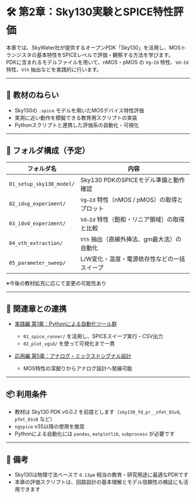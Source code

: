 # 🛠 第2章：Sky130実験とSPICE特性評価

本章では、SkyWater社が提供するオープンPDK「Sky130」を活用し、MOSトランジスタの基本特性をSPICEレベルで評価・観察する方法を学びます。  
PDKに含まれるモデルファイルを用いて、nMOS・pMOS の `Vg–Id` 特性、`Vd–Id` 特性、`Vth` 抽出などを実践的に行います。

---

## 🎯 教材のねらい

- Sky130の `.spice` モデルを用いたMOSデバイス特性評価
- 実測に近い動作を模擬できる教育用スクリプトの実装
- Pythonスクリプトと連携した評価系の自動化・可視化

---

## 📁 フォルダ構成（予定）

| フォルダ名 | 内容 |
|-----------|------|
| `01_setup_sky130_model/` | Sky130 PDKのSPICEモデル準備と動作確認 |
| `02_idvg_experiment/` | `Vg–Id` 特性（nMOS / pMOS）の取得とプロット |
| `03_idvd_experiment/` | `Vd–Id` 特性（飽和・リニア領域）の取得と比較 |
| `04_vth_extraction/` | `Vth` 抽出（直線外挿法、gm最大法）の自動化 |
| `05_parameter_sweep/` | L/W変化・温度・電源依存性などの一括スイープ |

※今後の教材拡充に応じて変更の可能性あり

---

## 🔗 関連章との連携

- [実践編 第1章：Pythonによる自動化ツール群](../e_chapter1_python_automation_tools/README.md)
  - `01_spice_runner/` を活用し、SPICEスイープ実行・CSV出力
  - `02_plot_vgid/` を使って可視化まで一貫

- [応用編 第5章：アナログ・ミックスドシグナル設計](../../chapterA5_analog_mixedsignal/README.md)
  - MOS特性の深掘りからアナログ設計へ発展可能

---

## 📦 利用条件

- 教材は Sky130 PDK v0.0.2 を前提とします（`sky130_fd_pr__nfet_01v8`, `pfet_01v8` など）
- `ngspice` v35以降の使用を推奨
- Pythonによる自動化には `pandas`, `matplotlib`, `subprocess` が必要です

---

## 📝 備考

- Sky130は物理寸法ベースで `0.13µm` 相当の教育・研究用途に最適なPDKです
- 本章の評価スクリプトは、回路設計の基本理解とモデル信頼性の検証にも活用できます
